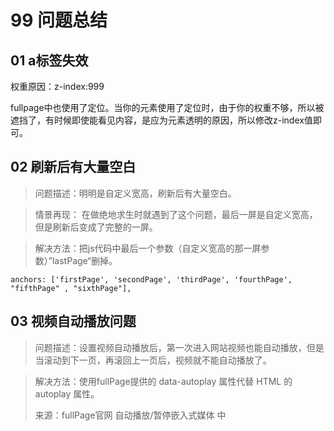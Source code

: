 # 99 问题总结

## 01 a标签失效

权重原因：z-index:999

fullpage中也使用了定位。当你的元素使用了定位时，由于你的权重不够，所以被遮挡了，有时候即使能看见内容，是应为元素透明的原因，所以修改z-index值即可。



## 02 刷新后有大量空白

> 问题描述：明明是自定义宽高，刷新后有大量空白。

> 情景再现： 在做绝地求生时就遇到了这个问题，最后一屏是自定义宽高，但是刷新后变成了完整的一屏。

> 解决方法：把js代码中最后一个参数（自定义宽高的那一屏参数）”lastPage“删掉。

```
anchors: ['firstPage', 'secondPage', 'thirdPage', 'fourthPage', "fifthPage" , "sixthPage"],
```

## 03 视频自动播放问题

> 问题描述：设置视频自动播放后，第一次进入网站视频也能自动播放，但是当滚动到下一页，再滚回上一页后，视频就不能自动播放了。

> 解决方法：使用fullPage提供的 data-autoplay 属性代替 HTML 的 autoplay 属性。
>
> 来源：fullPage官网 自动播放/暂停嵌入式媒体 中